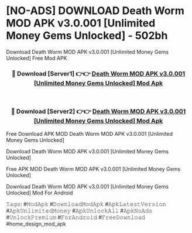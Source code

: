 # [NO-ADS] DOWNLOAD Death Worm MOD APK v3.0.001 [Unlimited Money Gems Unlocked] - 502bh
Download Death Worm MOD APK v3.0.001 [Unlimited Money Gems Unlocked] Free Mod APK

<div align="center">
<h3>🔴 Download [Server1] 👉👉 <a href="https://apk-comot.site?title=Death_Worm_MOD_APK_v3.0.001_[Unlimited_Money_Gems_Unlocked]">Death Worm MOD APK v3.0.001 [Unlimited Money Gems Unlocked] Mod Apk</a></h3><br>

<h3>🔴 Download [Server2] 👉👉 <a href="https://apk-comot.site?title=Death_Worm_MOD_APK_v3.0.001_[Unlimited_Money_Gems_Unlocked]">Death Worm MOD APK v3.0.001 [Unlimited Money Gems Unlocked] Mod Apk</a></h3>
</div>


Free Download APK MOD Death Worm MOD APK v3.0.001 [Unlimited Money Gems Unlocked]

Download Death Worm MOD APK v3.0.001 [Unlimited Money Gems Unlocked] 

Free APK MOD Death Worm MOD APK v3.0.001 [Unlimited Money Gems Unlocked] 

Download Death Worm MOD APK v3.0.001 [Unlimited Money Gems Unlocked] Mod For Android

𝚃𝚊𝚐𝚜: #𝙼𝚘𝚍𝙰𝚙𝚔 #𝙳𝚘𝚠𝚗𝚕𝚘𝚊𝚍𝙼𝚘𝚍𝙰𝚙𝚔 #𝙰𝚙𝚔𝙻𝚊𝚝𝚎𝚜𝚝𝚅𝚎𝚛𝚜𝚒𝚘𝚗 #𝙰𝚙𝚔𝚄𝚗𝚕𝚒𝚖𝚒𝚝𝚎𝚍𝙼𝚘𝚗𝚎𝚢 #𝙰𝚙𝚔𝚄𝚗𝚕𝚘𝚌𝚔𝙰𝚕𝚕 #𝙰𝚙𝚔𝙽𝚘𝙰𝚍𝚜 #𝚄𝚗𝚕𝚘𝚌𝚔𝙿𝚛𝚎𝚖𝚒𝚞𝚖 #𝙵𝚘𝚛𝙰𝚗𝚍𝚛𝚘𝚒𝚍 #𝙵𝚛𝚎𝚎𝙳𝚘𝚠𝚗𝚕𝚘𝚊𝚍 #home_design_mod_apk